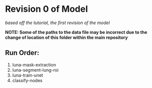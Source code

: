 # Revision 0 of Model
*based off the tutorial, the first revision of the model*

**NOTE: Some of the paths to the data file may be incorrect due to the change of location of this folder within the main repository**

## Run Order:
1. luna-mask-extraction
2. luna-segment-lung-roi
3. luna-train-unet
4. classify-nodes
